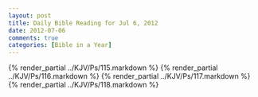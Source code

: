 ```yaml
---
layout: post
title: Daily Bible Reading for Jul 6, 2012
date: 2012-07-06
comments: true
categories: [Bible in a Year]
---
```

{% render_partial ../KJV/Ps/115.markdown %}
{% render_partial ../KJV/Ps/116.markdown %}
{% render_partial ../KJV/Ps/117.markdown %}
{% render_partial ../KJV/Ps/118.markdown %}
